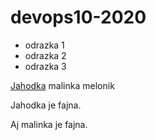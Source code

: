 # devops10-2020

* odrazka 1
* odrazka 2
* odrazka 3


[Jahodka](https://github.com/mishelka/devops10-2020/blob/main/jahodka.md) malinka melonik

Jahodka je fajna.

Aj malinka je fajna.
